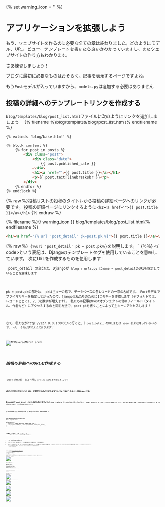 {% set warning_icon = '<span class="glyphicon glyphicon-exclamation-sign" style="color: red;" aria-hidden="true" data-toggle="tooltip" title="An error is expected when you run this code!" ></span>' %}

# アプリケーションを拡張しよう

もう、ウェブサイトを作るのに必要な全ての章は終わりました。どのようにモデル、URL、ビュー、テンプレートを書いたら良いかわかっていますし、またウェブサイトの作り方もわかります。

さあ練習しましょう！

ブログに最初に必要なものはおそらく、記事を表示するページですよね。

もう`Post`モデルが入っていますから、`models.py`は追加する必要はありません

## 投稿の詳細へのテンプレートリンクを作成する

`blog/templates/blog/post_list.html`ファイルに次のようにリンクを追加しましょう： {% filename %}blog/templates/blog/post_list.html{% endfilename %}

```html
{% extends 'blog/base.html' %}

{% block content %}
    {% for post in posts %}
        <div class="post">
            <div class="date">
                {{ post.published_date }}
            </div>
            <h1><a href="">{{ post.title }}</a></h1>
            <p>{{ post.text|linebreaksbr }}</p>
        </div>
    {% endfor %}
{% endblock %}
```

{% raw %}投稿リストの投稿のタイトルから投稿の詳細ページへのリンクが必要です。 投稿の詳細ページにリンクするように`<h1><a href="">{{ post.title }}</a></h1>` {% endraw %}

{% filename %}{{ warning_icon }} blog/templates/blog/post_list.html{% endfilename %}

```html
<h1><a href="{% url 'post_detail' pk=post.pk %}">{{ post.title }}</a></h1>
```

{% raw %}` {％url 'post_detail' pk = post.pk％}`を説明します。 ` {％％} </ code>という表記は、Djangoのテンプレートタグを使用していることを意味しています。 次にURLを作成するものを使用します！</p>

<p><code> post_detail </ code>の部分は、Djangoが<code> blog / urls.py </ code>にname = post_detailのURLを指定していることを意味します</p>

<p>pk = post.pkの部分は、 pkは主キーの略で、データベースの各レコードの一意の名前です。 Postモデルでプライマリキーを指定しなかったので、Djangoは私たちのために1つのキーを作成します（デフォルトでは、レコードごとに1、2、3と数字が増えます）。 私たちの記事はPostオブジェクトの他のフィールド（タイトル、作者など）にアクセスするのと同じ方法で、post.pkを書くことによって主キーにアクセスします！</p>

<p>さて、私たちがhttp://127.0.0.1:8000/に行くと、（<code> post_detail </ code>のURLまたは<em> view </ em>をまだ持っていないので、 >）。 それは次のようになります：</p>

<p><img src="images/no_reverse_match2.png" alt="NoReverseMatch error" /></p>

<h2>投稿の詳細へのURLを作成する</h2>

<p><code> post_detail </ code> <em>ビュー</ em>用に<code> urls.py </ code>にURLを作成しましょう！</p>

<p>最初の投稿の詳細がこの<strong> URL </ strong>に表示されるようにします：http://127.0.0.1:8000/post/1/</p>

<p>Djangoが<code> post_detail </ code>という名前の<em>表示</ em>を指すように<code> blog / urls.py </ code>ファイルにURLを作ってください。 <code> blog / urlsに<code> url（r '^ post /（？P＆lt; pk＆gt; \ d +）/ $'、views.post_detail、name = 'post_detail'）、</ code>行を追加します。 py </ code>ファイルにコピーします。 ファイルは次のようになるでしょう。</p>

<p>{% filename %}{{ warning_icon }} blog/urls.py{% endfilename %}</p>

<pre><code class="python">from django.conf.urls import url
from . import views

urlpatterns = [
    url(r'^$', views.post_list, name='post_list'),
    url(r'^post/(?P<pk>\d+)/$', views.post_detail, name='post_detail'),
]
`</pre> 

この部分` ^ post /（？P <pk> \ d +）/ $ </ code>は難しく見えますが、心配する必要はありません。</p>

<ul>
<li><code> ^ </ code>は「文字列の開始」を意味します。</li>
<li><code> post / </ code>というのは、最初の後に<strong>post</ strong>と<strong> / </ strong>という単語が含まれることを意味します。 ここまでは順調ですね。</li>
<li><code>(?P<pk>\d+)` -この部分はトリッキーです。 これは、Djangoがあなたがここに置いたすべてを、` pk </ code>という変数としてビューに転送することを意味します。 （これは<code> blog / templates / blog / post_list.html </ code>でプライマリキー変数に与えた名前と一致します）！<code> \ d </ code> 数字で、文字ではありません（0と9の間のすべてです）。 
<code> + </ code>は、そこに1つ以上の数字が必要であることを意味します。 したがって、<code> http://127.0.0.1:8000/post// </ code>のようなものは無効ですが、<code> http://127.0.0.1:8000/post/1234567890/ </ code>は 完全にOK！</li>
<li>
<code> / </ code>  - もう一度<strong> / </ strong>を入力する必要があります。</li>
<li><code>$` -「終わり」!を意味します。</li> </ul> 

つまり、ブラウザに` http://127.0.0.1:8000/post/5/ </ code>を入力すると、Djangoは<em>view</ em>を探していると理解します。<code> post_detail </ code>に移動し、<code> pk </ code>が<code> 5 </ code>と同じ情報をその<em>view</ em>に転送します。</p>

<p>[Ok] を我々 は <code>blog/urls.py` に新しい URL パターンを追加しました! ページを更新しましょう：http://127.0.0.1:8000/ Boom！ サーバーが再び実行を停止しました。 コンソールを見てください - 予想通り、もう一つのエラーがあります！

![AttributeError](images/attribute_error2.png)

あなたは次のステップが何であるか覚えていますか？ もちろん：ビューを追加する！ですね。

## 投稿の詳細ビューを追加する

今回は* view </ em>に追加のパラメータ` pk </ code>が与えられます。 私たちの<em>view</ em>はそれを捕らえる必要がありますか？ そこで関数を<code> def post_detail（request、pk）：</ code>として定義します。 urls（<code> pk </ code>）で指定した名前とまったく同じ名前を使用する必要があることに注意してください。 この変数を省略すると、エラーが発生します。</p>

<p>今、私たちは1つだけのブログ投稿を取得したいと考えています。 これを行うには、次のようにクエリーセットを使用できます。</p>

<p>{% filename %}{{ warning_icon }} blog/views.py{% endfilename %}</p>

<pre><code class="python">Post.objects.get(pk=pk)
`</pre> 

しかし、このコードには問題があります。 与えられた`主キー</ code>（<code> pk </ code>）で<code> Post </ code>が存在しない場合、非常に醜いエラーが発生します。</p>

<p><img src="images/does_not_exist2.png" alt="DoesNotExist error" /></p>

<p>私たちはそれを望んでいません！ しかしもちろん、Djangoには、それを処理するものがあります：<code> get_object_or_404 </ code>。 与えられた<code> pk </ code>に<code> Post </ code>がない場合、<code> Page Not Found 404 </ code>のページが表示されます。</p>

<p><img src="images/404_2.png" alt="Page not found" /></p>

<p>自分用の<code>Page not found</ code>ページを作成することもできます。 しかし、それは現在非常に重要ではないので、私たちはそれをスキップします。</p>

<p><code> views.py </ code>ファイルに<em>view</ em>を追加してください。</p>

<p><code> blog / urls.py </ code>では<code> views.post_detail </ code>というビューを参照する<code> post_detail </ code>という名前のURLルールを作成しました。 これは、Djangoが<code> blog / views.py </ code>内の<code> post_detail </ code>というビュー機能を使うことを意味します。</p>

<p><code> blog / views.py </ code>を開き、他の<code>from</ code>行の近くに次のコードを追加する必要があります。</p>

<p>{% filename %}blog/views.py{% endfilename %}</p>

<pre><code class="python">from django.shortcuts import render, get_object_or_404
`</pre> 

ファイルの最後に*view</ em>を追加します：</p> 

{% filename %}blog/views.py{% endfilename %}

```python
def post_detail(request, pk):
    post = get_object_or_404(Post, pk=pk)
    return render(request, 'blog/post_detail.html', {'post': post})
```

ページを更新してみましょう：http://127.0.0.1:8000/

![Post list view](images/post_list2.png)

出来ましたね！ しかし、あなたはブログのポストタイトルのリンクをクリックするとどうなりますか？

![TemplateDoesNotExist error](images/template_does_not_exist2.png)

あらいやだ！ 別のエラー！ しかし、私たちはすでにそれに対処する方法をすでに知っていますね。 そう！テンプレートを追加する必要があります！

## 投稿の詳細へのテンプレートリンクを作成する

` blog / templates / blog </ code>に<code> post_detail.html </ code>というファイルを作成します。</p>

<p>こんな感じですね。</p>

<p>{% filename %}blog/templates/blog/post_detail.html{% endfilename %}</p>

<pre><code class="html">{% extends 'blog/base.html' %}

{% block content %}
    <div class="post">
        {% if post.published_date %}
            <div class="date">
                {{ post.published_date }}
            </div>
        {% endif %}
        <h1>{{ post.title }}</h1>
        <p>{{ post.text|linebreaksbr }}</p>
    </div>
{% endblock %}
`</pre> 

もう一度` base.html </ code>を拡張します。 <code> content </ code>ブロックでは、投稿のpublished_date（存在する場合）、タイトル、およびテキストを表示します。 しかし、私たちはいくつかの重要なことについて議論すべきですよね？</p>

<p>{% raw %}<code>{% if ... %} ...  {％endif％}は、何かをチェックしたいときに使用できるテンプレートタグです。 (<code>if ... else... Introduction to Pythonのチャプターでやってこを覚えていますか？）このシナリオでは我々はポストの<code>published_date`が空ではないかどうかを確認します。{% endraw %}

これで、` TemplateDoesNotExist </ code>がなくなったかどうか確認してページを更新できます。</p>

<p><img src="images/post_detail2.png" alt="Post detail page" /></p>

<p>イェーイ！うまくできていますね！</p>

<h1>Deploy time!</h1>

<p>あなたのウェブサイトがまだPythonAnywhere上で動作するかどうかを確認してみましょう。</p>

<p>{% filename %}command-line{% endfilename %}</p>

<pre><code>$ git status
$ git add --all .
$ git status
$ git commit -m "Added view and template for detailed blog post as well as CSS for the site."
$ git push
`</pre> 

それから、[ PythonAnywhere Bash console](https://www.pythonanywhere.com/consoles/)で：

{% filename %}command-line{% endfilename %}

    $ cd ~/<your-pythonanywhere-username>.pythonanywhere.com
    $ git pull
    [...]
    

(`<your-pythonanywhere-username>`の部分を、自分の実際のPythonAnywhereのユーザー名に角カッコをはずして置き換えることを忘れずに)

## サーバー上の静的ファイルの更新

PythonAnywhereのようなサーバは、（CSSファイルのような）「静的ファイル」をPythonファイルとは違って扱うのが好きです。なぜなら、それらが高速に読み込まれるように最適化できるからです。 その結果、CSSファイルを変更するたびに、サーバー上で追加のコマンドを実行して、更新するように指示する必要があります。 コマンドは` collectstatic </ code>です。</p>

<p>あなたが使用している<code> source myenv / bin / activate </ code>コマンドと同じです（PythonAnywhereはこれを行うために<code> workon </ code>というコマンドを使用します） あなた自身のコンピュータで）：</p>

<p>{% filename %}command-line{% endfilename %}</p>

<pre><code>$ workon <your-pythonanywhere-username>.pythonanywhere.com
(ola.pythonanywhere.com)$ python manage.py collectstatic
[...]
`</pre> 

 manage.py collectstatic </ code>コマンドは、<code> manage.py migrate </ code>のようなものです。  私たちはコードをいくつか変更してから、Djangoにサーバの静的ファイルのコレクションまたはデータベースに変更を適用するよう指示します。</p>

<p>いずれにしても、<a href="https://www.pythonanywhere.com/web_app_setup/"> Webタブ</a>にアクセスして、<strong> Reload </ strong>を押す準備が整いました。</p>

<p>そしてdeployします! おめでとうございます :)</p>